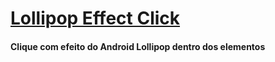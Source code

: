 # [Lollipop Effect Click](http://butsource.github.io/Lollipop-Effect-Click/)
#### Clique com efeito do Android Lollipop dentro dos elementos
